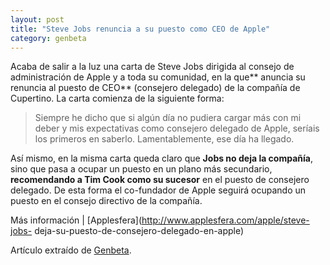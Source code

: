 ```yaml
---
layout: post
title: "Steve Jobs renuncia a su puesto como CEO de Apple"
category: genbeta
---
```




Acaba de salir a la luz una carta de Steve Jobs dirigida al consejo de
administración de Apple y a toda su comunidad, en la que** anuncia su renuncia
al puesto de CEO** (consejero delegado) de la compañía de Cupertino. La carta
comienza de la siguiente forma:

> Siempre he dicho que si algún día no pudiera cargar más con mi deber y mis
expectativas como consejero delegado de Apple, seríais los primeros en
saberlo. Lamentablemente, ese día ha llegado.

Así mismo, en la misma carta queda claro que **Jobs no deja la compañía**,
sino que pasa a ocupar un puesto en un plano más secundario, **recomendando a
Tim Cook como su sucesor** en el puesto de consejero delegado. De esta forma
el co-fundador de Apple seguirá ocupando un puesto en el consejo directivo de
la compañía.

Más información | [Applesfera](http://www.applesfera.com/apple/steve-jobs-
deja-su-puesto-de-consejero-delegado-en-apple)

Artículo extraído de [Genbeta](http://www.genbeta.com).